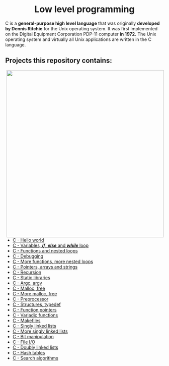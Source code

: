 <h1 align="center">Low level programming</h1>

C is a **general-purpose high level language** that was originally **developed by Dennis Ritchie** for the Unix operating system. It was first implemented on the Digital Equipment Corporation PDP-11 computer **in 1972.** The Unix operating system and virtually all Unix applications are written in the C language.


## Projects this repository contains:

<img align="right" width="500" height="530" src="https://logodix.com/logo/1138096.png">


* [C - Hello world](https://github.com/Donaldoo/holbertonschool-low_level_programming/tree/main/hello_world)
* [C - Variables, ***if***, ***else*** and ***while*** loop](https://github.com/Donaldoo/holbertonschool-low_level_programming/tree/main/variables_if_else_while)
* [C - Functions and nested loops](https://github.com/Donaldoo/holbertonschool-low_level_programming/tree/main/functions_nested_loops)
* [C - Debugging](https://github.com/Donaldoo/holbertonschool-low_level_programming/tree/main/debugging)
* [C - More functions, more nested loops](https://github.com/Donaldoo/holbertonschool-low_level_programming/tree/main/more_functions_nested_loops)
* [C - Pointers, arrays and strings](https://github.com/Donaldoo/holbertonschool-low_level_programming/tree/main/pointers_arrays_strings)
* [C - Recursion](https://github.com/Donaldoo/holbertonschool-low_level_programming/tree/main/recursion)
* [C - Static libraries](https://github.com/Donaldoo/holbertonschool-low_level_programming/tree/main/static_libraries)
* [C - Argc, argv](https://github.com/Donaldoo/holbertonschool-low_level_programming/tree/main/argc_argv)
* [C - Malloc, free](https://github.com/Donaldoo/holbertonschool-low_level_programming/tree/main/malloc_free)
* [C - More malloc, free](https://github.com/Donaldoo/holbertonschool-low_level_programming/tree/main/more_malloc_free)
* [C - Preprocessor](https://github.com/Donaldoo/holbertonschool-low_level_programming/tree/main/preprocessor)
* [C - Structures, typedef](https://github.com/Donaldoo/holbertonschool-low_level_programming/tree/main/structures_typedef)
* [C - Function pointers](https://github.com/Donaldoo/holbertonschool-low_level_programming/tree/main/function_pointers)
* [C - Variadic functions](https://github.com/Donaldoo/holbertonschool-low_level_programming/tree/main/variadic_functions)
* [C - Makefiles](https://github.com/Donaldoo/holbertonschool-low_level_programming/tree/main/makefiles)
* [C - Singly linked lists](https://github.com/Donaldoo/holbertonschool-low_level_programming/tree/main/singly_linked_lists)
* [C - More singly linked lists](https://github.com/Donaldoo/holbertonschool-low_level_programming/tree/main/more_singly_linked_lists)
* [C - Bit manipulation](https://github.com/Donaldoo/holbertonschool-low_level_programming/tree/main/bit_manipulation)
* [C - File I/O](https://github.com/Donaldoo/holbertonschool-low_level_programming/tree/main/file_io)
* [C - Doubly linked lists](https://github.com/Donaldoo/holbertonschool-low_level_programming/tree/main/doubly_linked_lists)
* [C - Hash tables](https://github.com/Donaldoo/holbertonschool-low_level_programming/tree/main/hash_tables)
* [C - Search algorithms](https://github.com/Donaldoo/holbertonschool-low_level_programming/tree/main/search_algorithms)
